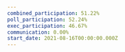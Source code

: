 ```yaml
---
combined_participation: 51.22%
poll_participation: 52.24%
exec_participation: 46.67%
communication: 0.00%
start_date: 2021-08-16T00:00:00.000Z
---
```

